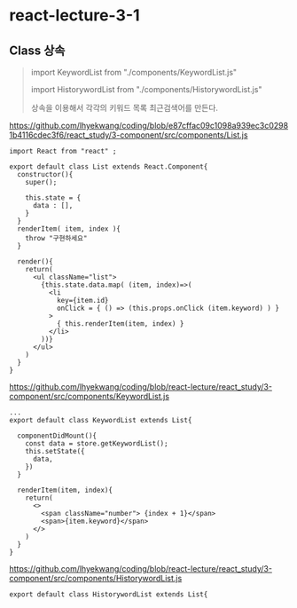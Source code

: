 # react-lecture-3-1

## Class 상속

> import KeywordList from "./components/KeywordList.js"
>
> import HistorywordList from "./components/HistorywordList.js"
>
> 상속을 이용해서 각각의 키워드 목록 최근검색어를 만든다.

https://github.com/lhyekwang/coding/blob/e87cffac09c1098a939ec3c02981b4116cdec3f6/react_study/3-component/src/components/List.js
```
import React from "react" ;

export default class List extends React.Component{
  constructor(){
    super();

    this.state = {
      data : [],
    }
  }
  renderItem( item, index ){
    throw "구현하세요"
  }

  render(){
    return(
      <ul className="list">
        {this.state.data.map( (item, index)=>(          
          <li 
            key={item.id}
            onClick = { () => (this.props.onClick (item.keyword) ) }
          >
            { this.renderItem(item, index) }            
          </li>
        ))}
      </ul>
    )
  }
}

```
https://github.com/lhyekwang/coding/blob/react-lecture/react_study/3-component/src/components/KeywordList.js
```
...
export default class KeywordList extends List{

  componentDidMount(){
    const data = store.getKeywordList();
    this.setState({
      data, 
    })
  }

  renderItem(item, index){
    return(
      <>
        <span className="number"> {index + 1}</span>
        <span>{item.keyword}</span>
      </>
    )
  }
}
```
https://github.com/lhyekwang/coding/blob/react-lecture/react_study/3-component/src/components/HistorywordList.js
```
export default class HistorywordList extends List{

```



